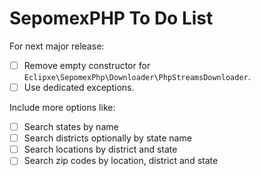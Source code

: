 # SepomexPHP To Do List

For next major release:

- [ ] Remove empty constructor for `Eclipxe\SepomexPhp\Downloader\PhpStreamsDownloader`.
- [ ] Use dedicated exceptions.

Include more options like:

- [ ] Search states by name
- [ ] Search districts optionally by state name
- [ ] Search locations by district and state
- [ ] Search zip codes by location, district and state 

